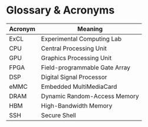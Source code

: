 # Glossary & Acronyms

| Acronym | Meaning                       |
| ------- | ----------------------------- |
| ExCL    | Experimental Computing Lab    |
| CPU     | Central Processing  Unit      |
| GPU     | Graphics Processing Unit      |
| FPGA    | Field-programmable Gate Array |
| DSP     | Digital Signal Processor      |
| eMMC    | Embedded MultiMediaCard       |
| DRAM    | Dynamic Random-Access Memory  |
| HBM     | High-Bandwidth Memory         |
| SSH     | Secure Shell                  |

 
